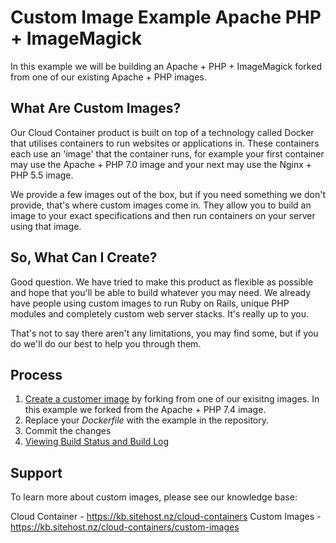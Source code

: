 # Custom Image Example Apache PHP + ImageMagick

In this example we will be building an Apache + PHP + ImageMagick forked from one of our existing Apache + PHP images.

## What Are Custom Images?

Our Cloud Container product is built on top of a technology called Docker that utilises containers to run websites or applications in. These containers each use an 'image' that the container runs, for example your first container may use the Apache + PHP 7.0 image and your next may use the Nginx + PHP 5.5 image.

We provide a few images out of the box, but if you need something we don't provide, that's where custom images come in. They allow you to build an image to your exact specifications and then run containers on your server using that image.

## So, What Can I Create?

Good question. We have tried to make this product as flexible as possible and hope that you'll be able to build whatever you may need. We already have people using custom images to run Ruby on Rails, unique PHP modules and completely custom web server stacks. It's really up to you.

That's not to say there aren't any limitations, you may find some, but if you do we'll do our best to help you through them.

## Process

1. [Create a customer image](https://kb.sitehost.nz/cloud-containers/custom-images/create-a-custom-image#image-creation) by forking from one of our exisitng images.  In this example we forked from the Apache + PHP 7.4 image.
2. Replace your _Dockerfile_ with the example in the repository.
3. Commit the changes
4. [Viewing Build Status and Build Log](https://kb.sitehost.nz/cloud-containers/custom-images/create-a-custom-image#viewing-build-status-and-)

## Support

To learn more about custom images, please see our knowledge base:

Cloud Container - https://kb.sitehost.nz/cloud-containers
Custom Images - https://kb.sitehost.nz/cloud-containers/custom-images
